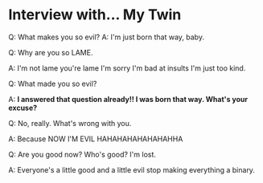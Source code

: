 # Interview with... My Twin

Q: What makes you so evil?
A: I'm just born that way, baby.

Q: Why are you so LAME.

A: I'm not lame you're lame I'm sorry I'm bad at insults I'm just too kind.

Q: What made you so evil?

A: **I answered that question already!! I was born that way. What's your excuse?**

Q: No, really. What's wrong with you.

A: Because NOW I'M EVIL HAHAHAHAHAHAHAHHA

Q: Are you good now? Who's good? I'm lost.

A: Everyone's a little good and a little evil stop making everything a binary.